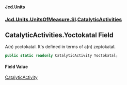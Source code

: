 #### [Jcd.Units](index.md 'index')
### [Jcd.Units.UnitsOfMeasure.SI](Jcd.Units.UnitsOfMeasure.SI.md 'Jcd.Units.UnitsOfMeasure.SI').[CatalyticActivities](Jcd.Units.UnitsOfMeasure.SI.CatalyticActivities.md 'Jcd.Units.UnitsOfMeasure.SI.CatalyticActivities')

## CatalyticActivities.Yoctokatal Field

A(n) yoctokatal. It's defined in terms of a(n) zeptokatal.

```csharp
public static readonly CatalyticActivity Yoctokatal;
```

#### Field Value
[CatalyticActivity](Jcd.Units.UnitTypes.CatalyticActivity.md 'Jcd.Units.UnitTypes.CatalyticActivity')